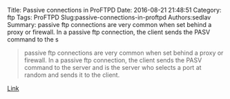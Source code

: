 Title: Passive connections in ProFTPD
Date: 2016-08-21 21:48:51
Category: ftp
Tags: ProFTPD
Slug:passive-connections-in-proftpd
Authors:sedlav
Summary: passive ftp connections are very common when set behind a proxy or firewall. In a passive ftp connection, the client sends the PASV command to the s

> passive ftp connections are very common when set behind a proxy or firewall. In a passive ftp connection, the client sends the PASV command to the server and is the server who selects a port at random and sends it to the client.

[Link](http://www.librebyte.net/en/ftp/passive-connections-in-proftpd/)
